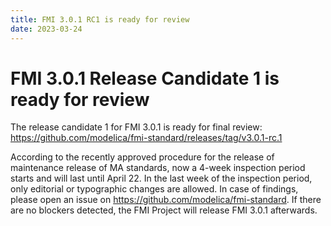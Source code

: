 ```yaml
---
title: FMI 3.0.1 RC1 is ready for review
date: 2023-03-24
---
```


# FMI 3.0.1 Release Candidate 1 is ready for review

The release candidate 1 for FMI 3.0.1 is ready for final review: https://github.com/modelica/fmi-standard/releases/tag/v3.0.1-rc.1

According to the recently approved procedure for the release of maintenance release of MA standards, now a 4-week inspection period starts and will last until April 22.
In the last week of the inspection period, only editorial or typographic changes are allowed.
In case of findings, please open an issue on https://github.com/modelica/fmi-standard.
If there are no blockers detected, the FMI Project will release FMI 3.0.1 afterwards.
